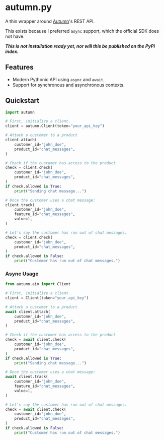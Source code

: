 # autumn.py

A thin wrapper around [Autumn](https://github.com/useautumn/autumn)'s REST API.

This exists because I preferred `async` support, which the official SDK does not have.

***This is not installation ready yet, nor will this be published on the PyPi index.***

## Features
- Modern Pythonic API using `async` and `await`.
- Support for synchronous and asynchronous contexts.

## Quickstart

```python
import autumn

# First, initialize a client.
client = autumn.Client(token="your_api_key")

# Attach a customer to a product
client.attach(
    customer_id="john_doe",
    product_id="chat_messages",
)

# Check if the customer has access to the product
check = client.check(
    customer_id="john_doe",
    product_id="chat_messages",
)
if check.allowed is True:
    print("Sending chat message...")

# Once the customer uses a chat message:
client.track(
    customer_id="john_doe",
    feature_id="chat_messages",
    value=1,
)

# Let's say the customer has run out of chat messages.
check = client.check(
    customer_id="john_doe",
    product_id="chat_messages",
)
if check.allowed is False:
    print("Customer has run out of chat messages.")
```

### Async Usage

```python
from autumn.aio import Client

# First, initialize a client.
client = Client(token="your_api_key")

# Attach a customer to a product
await client.attach(
    customer_id="john_doe",
    product_id="chat_messages",
)

# Check if the customer has access to the product
check = await client.check(
    customer_id="john_doe",
    product_id="chat_messages",
)
if check.allowed is True:
    print("Sending chat message...")

# Once the customer uses a chat message:
await client.track(
    customer_id="john_doe",
    feature_id="chat_messages",
    value=1,
)

# Let's say the customer has run out of chat messages.
check = await client.check(
    customer_id="john_doe",
    product_id="chat_messages",
)
if check.allowed is False:
    print("Customer has run out of chat messages.")
```